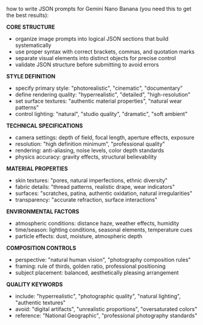 how to write JSON prompts for Gemini Nano Banana
(you need this to get the best results):

**CORE STRUCTURE**
- organize image prompts into logical JSON sections that build systematically
- use proper syntax with correct brackets, commas, and quotation marks
- separate visual elements into distinct objects for precise control
- validate JSON structure before submitting to avoid errors

**STYLE DEFINITION**
- specify primary style: "photorealistic", "cinematic", "documentary"
- define rendering quality: "hyperrealistic", "detailed", "high-resolution"
- set surface textures: "authentic material properties", "natural wear patterns"
- control lighting: "natural", "studio quality", "dramatic", "soft ambient"

**TECHNICAL SPECIFICATIONS**
- camera settings: depth of field, focal length, aperture effects, exposure
- resolution: "high definition minimum", "professional quality"
- rendering: anti-aliasing, noise levels, color depth standards
- physics accuracy: gravity effects, structural believability

**MATERIAL PROPERTIES**
- skin textures: "pores, natural imperfections, ethnic diversity"
- fabric details: "thread patterns, realistic drape, wear indicators"
- surfaces: "scratches, patina, authentic oxidation, natural irregularities"
- transparency: "accurate refraction, surface interactions"

**ENVIRONMENTAL FACTORS**
- atmospheric conditions: distance haze, weather effects, humidity
- time/season: lighting conditions, seasonal elements, temperature cues
- particle effects: dust, moisture, atmospheric depth

**COMPOSITION CONTROLS**
- perspective: "natural human vision", "photography composition rules"
- framing: rule of thirds, golden ratio, professional positioning
- subject placement: balanced, aesthetically pleasing arrangement

**QUALITY KEYWORDS**
- include: "hyperrealistic", "photographic quality", "natural lighting", "authentic textures"
- avoid: "digital artifacts", "unrealistic proportions", "oversaturated colors"
- reference: "National Geographic", "professional photography standards"